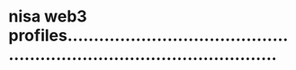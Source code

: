 # nisa web3 profiles.............................................................................................

